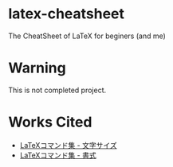 # latex-cheatsheet
The CheatSheet of LaTeX for beginers (and me)

# Warning
This is not completed project.

# Works Cited 
- [LaTeXコマンド集 - 文字サイズ](http://www.latex-cmd.com/style/size.html)
- [LaTeXコマンド集 - 書式](http://www.latex-cmd.com/style/tyle.html)